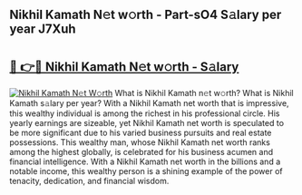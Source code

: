 ## Nikhil Kamath N𝚎t w𝚘rth - Part-sO4 S𝚊lary per year J7Xuh

# <h2><a href="http://gc2wa9.nevu.top/?p=Nikhil+Kamath">🔗 👉🔴 Nikhil Kamath N𝚎t w𝚘rth - S𝚊lary</a></h2>

[![Nikhil Kamath N𝚎t W𝚘rth](https://i.imgur.com/Oavwk0R.jpeg)](http://gc2wa9.nevu.top/?p=Nikhil+Kamath)
What is Nikhil Kamath n𝚎t w𝚘rth? What is Nikhil Kamath s𝚊lary per year?
With a Nikhil Kamath net worth that is impressive, this wealthy individual is among the richest in his professional circle. His yearly earnings are sizeable, yet Nikhil Kamath net worth is speculated to be more significant due to his varied business pursuits and real estate possessions. This wealthy man, whose Nikhil Kamath net worth ranks among the highest globally, is celebrated for his business acumen and financial intelligence. With a Nikhil Kamath net worth in the billions and a notable income, this wealthy person is a shining example of the power of tenacity, dedication, and financial wisdom.
